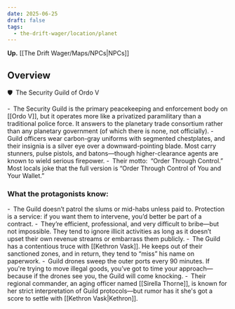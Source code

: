 ```yaml
---
date: 2025-06-25
draft: false
tags:
  - the-drift-wager/location/planet
---
```

**Up.** [[The Drift Wager/Maps/NPCs|NPCs]]

## Overview

🛡️ The Security Guild of Ordo V

- The Security Guild is the primary peacekeeping and enforcement body on [[Ordo V]], but it operates more like a privatized paramilitary than a traditional police force. It answers to the planetary trade consortium rather than any planetary government (of which there is none, not officially).
- Guild officers wear carbon-gray uniforms with segmented chestplates, and their insignia is a silver eye over a downward-pointing blade. Most carry stunners, pulse pistols, and batons—though higher-clearance agents are known to wield serious firepower.
- Their motto: “Order Through Control.” Most locals joke that the full version is “Order Through Control of You and Your Wallet.”

### What the protagonists know:

- The Guild doesn’t patrol the slums or mid-habs unless paid to. Protection is a service: if you want them to intervene, you’d better be part of a contract.
- They’re efficient, professional, and very difficult to bribe—but not impossible. They tend to ignore illicit activities as long as it doesn’t upset their own revenue streams or embarrass them publicly.
- The Guild has a contentious truce with [[Kethron Vask]]. He keeps out of their sanctioned zones, and in return, they tend to “miss” his name on paperwork.
- Guild drones sweep the outer ports every 90 minutes. If you're trying to move illegal goods, you’ve got to time your approach—because if the drones see you, the Guild will come knocking.
- Their regional commander, an aging officer named [[Sirella Thorne]], is known for her strict interpretation of Guild protocols—but rumor has it she's got a score to settle with [[Kethron Vask|Kethron]].

